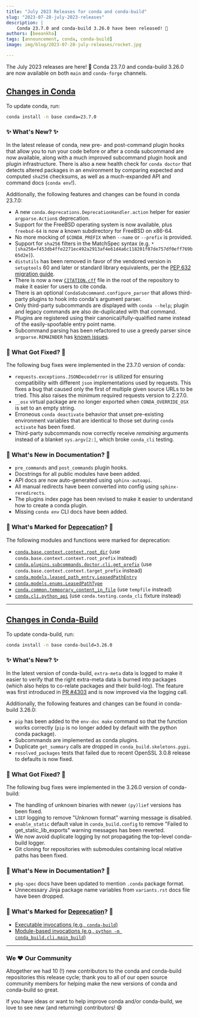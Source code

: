 ```yaml
---
title: "July 2023 Releases for conda and conda-build"
slug: "2023-07-28-july-2023-releases"
description: |
    Conda 23.7.0 and conda-build 3.26.0 have been released! 🎉
authors: [beeankha]
tags: [announcement, conda, conda-build]
image: img/blog/2023-07-28-july-releases/rocket.jpg

---
```


The July 2023 releases are here! 🎊 Conda 23.7.0 and conda-build 3.26.0 are now available on both `main` and `conda-forge` channels.


## [Changes in Conda](https://github.com/conda/conda/releases/tag/23.7.0)

To update conda, run:
```bash
conda install -n base conda=23.7.0
```

### ✨ What's New? ✨

In the latest release of conda, new pre- and post-command plugin hooks that allow you to run your code before or after a conda subcommand are now available, along with a much improved subcommand plugin hook and plugin infrastructure. There is also a new health check for `conda doctor` that detects altered packages in an environment by comparing expected and computed `sha256` checksums, as well as a much-expanded API and command docs (`conda env`!).

<!-- truncate -->

Additionally, the following features and changes can be found in conda 23.7.0:

* A new `conda.deprecations.DeprecationHandler.action` helper for easier `argparse.Action`s deprecation.
* Support for the FreeBSD operating system is now available, plus `freebsd-64` is now a known subdirectory for FreeBSD on x86-64.
* No more mocking of `$CONDA_PREFIX` when `--name` or `--prefix` is provided.
* Support for `sha256` filters in the MatchSpec syntax (e.g. `*[sha256=f453db4ffe2271ec492a2913af4e61d4a6c118201f07de757df0eff769b65d2e]`).
* `distutils` has been removed in favor of the vendored version in `setuptools` 60 and later or standard library equivalents, per the [PEP 632 migration guide](https://peps.python.org/pep-0632/#migration-advice).
* There is now a new [`CITATION.cff`](https://github.com/conda/conda/blob/main/CITATION.cff) file in the root of the repository to make it easier for users to cite conda.
* There is an optional `CondaSubcommand.configure_parser` that allows third-party plugins to hook into conda's argument parser.
* Only third-party subcommands are displayed with `conda --help`; plugin and legacy commands are also de-duplicated with that command.
* Plugins are registered using their canonical/fully-qualified name instead of the easily-spoofable entry point name.
* Subcommand parsing has been refactored to use a greedy parser since `argparse.REMAINDER` has [known issues](https://github.com/python/cpython/issues/61252).


### 🔧 What Got Fixed? 🔧

The following bug fixes were implemented in the 23.7.0 version of conda:

* `requests.exceptions.JSONDecodeError` is utilized for ensuring compatibility with different `json` implementations used by requests. This fixes a bug that caused only the first of multiple given source URLs to be tried. This also raises the minimum required requests version to 2.27.0.
* `__osx` virtual package are no longer exported when `CONDA_OVERRIDE_OSX` is set to an empty string.
* Erroneous `conda deactivate` behavior that unset pre-existing environment variables that are identical to those set during `conda activate` has been fixed.
* Third-party subcommands now correctly receive _remaining_ arguments instead of a blanket `sys.argv[2:]`, which broke `conda_cli` testing.


### 📄 What's New in Documentation? 📄

* `pre_commands` and `post_commands` plugin hooks.
* Docstrings for all public modules have been added.
* API docs are now auto-generated using `sphinx-autoapi`.
* All manual redirects have been converted into config using `sphinx-reredirects`.
* The plugins index page has been revised to make it easier to understand how to create a conda plugin.
* Missing `conda env` CLI docs have been added.


### 🌅 What's Marked for [Deprecation](https://github.com/conda-incubator/ceps/blob/main/cep-9.md)? 🌅

The following modules and functions were marked for deprecation:

* [`conda.base.context.context.root_dir`](https://github.com/conda/conda/pull/12701) (use `conda.base.context.context.root_prefix` instead)
* [`conda.plugins.subcommands.doctor.cli.get_prefix`](https://github.com/conda/conda/pull/12725) (use `conda.base.context.context.target_prefix` instead)
* [`conda.models.leased_path_entry.LeasedPathEntry`](https://github.com/conda/conda/pull/12735)
* [`conda.models.enums.LeasedPathType`](https://github.com/conda/conda/pull/12735)
* [`conda.common.temporary_content_in_file`](https://github.com/conda/conda/pull/12795) (use `tempfile` instead)
* [`conda.cli.python_api`](https://github.com/conda/conda/pull/12796) (use `conda.testing.conda_cli` fixture instead)


* * *

## [Changes in Conda-Build](https://github.com/conda/conda-build/releases/tag/3.26.0)

To update conda-build, run:
```bash
conda install -n base conda-build=3.26.0
```

### ✨ What's New? ✨

In the latest version of conda-build, `extra-meta` data is logged to make it easier to verify that the right extra-meta data is burned into packages (which also helps to co-relate packages and their build-log). The feature was first introduced in [PR #4303](https://github.com/conda/conda-build/pull/4303) and is now improved via the logging call.

Additionally, the following features and changes can be found in conda-build 3.26.0:

* `pip` has been added to the `env-doc make` command so that the function works correctly (`pip` is no longer added by default with the python conda package).
* Subcommands are implemented as conda plugins.
* Duplicate `get_summary` calls are dropped in `conda_build.skeletons.pypi`.
* `resolved_packages` tests that failed due to recent OpenSSL 3.0.8 release to defaults is now fixed.


### 🔧 What Got Fixed? 🔧

The following bug fixes were implemented in the 3.26.0 version of conda-build:

* The handling of unknown binaries with newer `(py)lief` versions has been fixed.
* `LIEF` logging to remove "Unknown format" warning message is disabled.
* `enable_static` default value in `conda_build.config` to remove "Failed to get_static_lib_exports" warning messages has been reverted.
* We now avoid duplicate logging by not propagating the top-level conda-build logger.
* Git cloning for repositories with submodules containing local relative paths has been fixed.


### 📄 What's New in Documentation? 📄

* `pkg-spec` docs have been updated to mention `.conda` package format.
* Unnecessary Jinja package name variables from `variants.rst` docs file have been dropped.


### 🌅 What's Marked for [Deprecation](https://github.com/conda-incubator/ceps/blob/main/cep-9.md)? 🌅

* [Executable invocations (e.g., `conda-build`)](https://github.com/conda/conda-build/pull/4921)
* [Module-based invocations (e.g., `python -m conda_build.cli.main_build`)](https://github.com/conda/conda-build/pull/4921)


* * * 

### We ❤️ Our Community

Altogether we had 10 (!) new contributors to the conda and conda-build repositories this release cycle; thank you to all of our open source community members for helping make the new versions of conda and conda-build so great.

If you have ideas or want to help improve conda and/or conda-build, we love to see new (and returning) contributors! 😄
